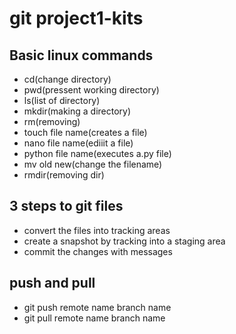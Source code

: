 # git project1-kits
## Basic linux commands
- cd(change directory)
- pwd(pressent working directory)
- ls(list of directory)
- mkdir(making a directory)
- rm(removing)
- touch file name(creates a file)
- nano file name(ediiit a file)
- python file name(executes a.py file)
- mv old new(change the filename)
- rmdir(removing dir)
## 3 steps to git files
- convert the files into tracking areas
- create a snapshot by tracking into a staging area
- commit the changes with messages
## push and pull
- git push remote name branch name
- git pull remote name branch name
